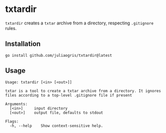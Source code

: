 # txtardir

`txtardir` creates a `txtar` archive from a directory, respecting `.gitignore`
rules.

## Installation

	go install github.com/juliaogris/txtardir@latest

## Usage

	Usage: txtardir [<in> [<out>]]

	txtar is a tool to create a txtar archive from a directory. It ignores files according to a top-level .gitignore file if present

	Arguments:
	  [<in>]     input directory
	  [<out>]    output file, defaults to stdout

	Flags:
	  -h, --help    Show context-sensitive help.
